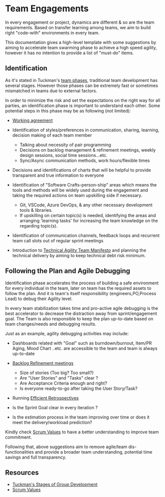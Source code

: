 # Team Engagements

In every engagement or project, dynamics are different & so are the team requirements. Based on transfer learning among teams, we aim to build right "code-with" environments in every team.

This documentation gives a high-level template with some suggestions by aiming to accelerate team swarming phase to achieve a high speed agility, however it has no intention to provide a list of "must-do" items.

## Identification

As it's stated in Tuckman's [team phases](https://en.wikipedia.org/wiki/Tuckman%27s_stages_of_group_development), traditional team development has several stages.
However those phases can be extremely fast or sometimes mismatched in teams due to external factors.

In order to minimize the risk and set the expectations on the right way for all parties, an identification phase is important to understand each other. Some potential steps in this phase may be as following (not limited):

- [Working agreement](./Continuous-Planning/Agile-Development/Team-Agreements/Working-Agreements.md)

- Identification of styles/preferences in communication, sharing, learning, decision making of each team member
  
  - Talking about necessity of pair programming
  - Decisions on backlog management & refinement meetings, weekly design sessions, social time sessions...etc.
  - Sync/Async communication methods, work hours/flexible times

- Decisions and identifications of charts that will be helpful to provide transparent and true information to everyone

- Identification of "Software Crafts-person-ship" areas which means the tools and methods will be widely used during the engagement and taking the required actions on team upskilling side if necessary.

  - Git, VSCode, Azure DevOps, & any other necessary development tools & libraries.
  - If upskilling on certain topic(s) is needed, identifying the areas and arranging 'learning tasks' for increasing the team knowledge on the regarding topic(s).

- Identification of communication channels, feedback loops and recurrent team call slots out of regular sprint meetings

- Introduction to [Technical Agility Team Manifesto](/Continuous-Planning/Agile-Development/Team-Agreements/Team-Manifesto.md) and planning the technical delivery by aiming to keep technical debt risk minimum.

## Following the Plan and Agile Debugging

Identification phase accelerates the process of building a safe environment for every individual in the team, later on team has the required assets to follow the plan.
And it is team's itself responsibility (engineers,PO,Process Lead) to debug their Agility level.

In every team stabilization takes time and pro-active agile debugging is the best accelerator to decrease the distraction away from sprint/engagement goal.  The Team is also responsible to keep the plan up-to-date based on team changes/needs and debugging results.

Just as an example, agility debugging activities may include:

- Dashboards related with "Goal" such as burndown/burnout, Item/PR Aging, Mood Chart ..etc. are accessible to the team and team is always up-to-date

- [Backlog Refinement meetings](/Continuous-Planning/Agile-Development/Backlog-Management/Backlog-Refinement.md)
  - Size of stories (Too big? Too small?)
  - Are "User Stories" and "Tasks" clear ?
  - Are Acceptance Criteria enough and right?
  - Is everyone ready-to-go after taking the User Story/Task?

- Running [Efficient Retrospectives](/Continuous-Planning/Agile-Development/Retrospectives.md)

- Is the Sprint Goal clear in every iteration ?

- Is the estimation process in the team improving over time or does it meet the delivery/workload prediction?

Kindly check [Scrum Values](https://scrumguides.org/scrum-guide.html) to have a better understanding to improve team commitment.

Following that, above suggestions aim to remove agile/team dis-functionalities and provide a broader team understanding, potential time savings and full transparency.

## Resources

- [Tuckman's Stages of Group Development](https://en.wikipedia.org/wiki/Tuckman%27s_stages_of_group_development)
- [Scrum Values](https://scrumguides.org/scrum-guide.html)
